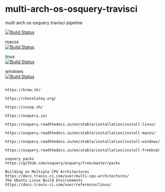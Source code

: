 # multi-arch-os-osquery-travisci
multi arch os osquery travisci pipeline


[![Build Status](https://travis-ci.com/githubfoam/multi-arch-os-osquery-travisci.svg?branch=master)](https://travis-ci.com/githubfoam/multi-arch-os-osquery-travisci)  

macos  
[![Build Status](https://travis-ci.com/githubfoam/multi-arch-os-osquery-travisci.svg?branch=feature_macos)](https://travis-ci.com/githubfoam/multi-arch-os-osquery-travisci)  

linux  
[![Build Status](https://travis-ci.com/githubfoam/multi-arch-os-osquery-travisci.svg?branch=feature_linux)](https://travis-ci.com/githubfoam/multi-arch-os-osquery-travisci)  

windows  
[![Build Status](https://travis-ci.com/githubfoam/multi-arch-os-osquery-travisci.svg?branch=feature_windows)](https://travis-ci.com/githubfoam/multi-arch-os-osquery-travisci)  

~~~~

https://brew.sh/

https://chocolatey.org/

https://scoop.sh/

https://osquery.io/

https://osquery.readthedocs.io/en/stable/installation/install-linux/

https://osquery.readthedocs.io/en/stable/installation/install-macos/

https://osquery.readthedocs.io/en/stable/installation/install-windows/

https://osquery.readthedocs.io/en/stable/installation/install-freebsd/

osquery packs
https://github.com/osquery/osquery/tree/master/packs

~~~~

~~~~
Building on Multiple CPU Architectures
https://docs.travis-ci.com/user/multi-cpu-architectures/
The Ubuntu Linux Build Environments
https://docs.travis-ci.com/user/reference/linux/
~~~~
